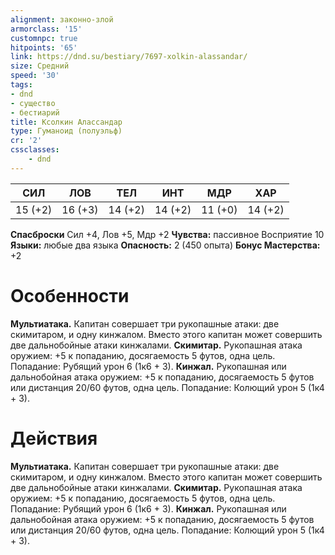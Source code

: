 ```yaml
---
alignment: законно-злой
armorclass: '15'
customnpc: true
hitpoints: '65'
link: https://dnd.su/bestiary/7697-xolkin-alassandar/
size: Средний
speed: '30'
tags:
- dnd
- существо
- бестиарий
title: Ксолкин Алассандар
type: Гуманоид (полуэльф)
cr: '2'
cssclasses:
    - dnd
---
```



| СИЛ | ЛОВ | ТЕЛ | ИНТ | МДР | ХАР |
|---|---|---|---|---|---|
| 15 (+2) | 16 (+3) | 14 (+2) | 14 (+2) | 11 (+0) | 14 (+2) |
**Спасброски** Сил +4, Лов +5, Мдр +2
**Чувства:** пассивное Восприятие 10
**Языки:** любые два языка
**Опасность:** 2 (450 опыта)
**Бонус Мастерства:** +2


# Особенности
**Мультиатака.** Капитан совершает три рукопашные атаки: две скимитаром, и одну кинжалом. Вместо этого капитан может совершить две дальнобойные атаки кинжалами.
**Скимитар.** Рукопашная атака оружием: +5 к попаданию, досягаемость 5 футов, одна цель. Попадание: Рубящий урон 6 (1к6 + 3).
**Кинжал.** Рукопашная или дальнобойная атака оружием: +5 к попаданию, досягаемость 5 футов или дистанция 20/60 футов, одна цель. Попадание: Колющий урон 5 (1к4 + 3).


# Действия
**Мультиатака.** Капитан совершает три рукопашные атаки: две скимитаром, и одну кинжалом. Вместо этого капитан может совершить две дальнобойные атаки кинжалами.
**Скимитар.** Рукопашная атака оружием: +5 к попаданию, досягаемость 5 футов, одна цель. Попадание: Рубящий урон 6 (1к6 + 3).
**Кинжал.** Рукопашная или дальнобойная атака оружием: +5 к попаданию, досягаемость 5 футов или дистанция 20/60 футов, одна цель. Попадание: Колющий урон 5 (1к4 + 3).